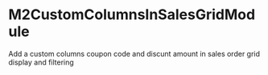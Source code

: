 # M2CustomColumnsInSalesGridModule
Add a custom columns coupon code and discunt amount  in sales order grid display and filtering
